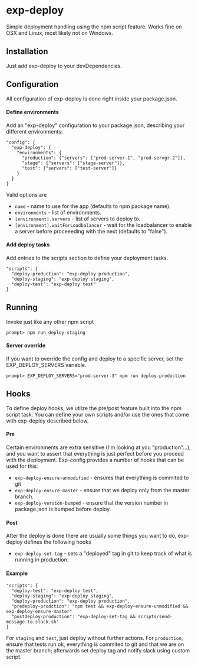 # exp-deploy

Simple deployment handling using the npm script feature. Works fine on OSX and Linux, most likely not on Windows.

## Installation

Just add exp-deploy to your devDependencies.

## Configuration

All configuration of exp-deploy is done right inside your package.json.

#### Define environments
Add an "exp-deploy" configuration to your package.json, describing your different environments:

```
"config": {
  "exp-deploy": {
    "environments": {
      "production": {"servers": ["prod-server-1", "prod-servgr-2"]},
      "stage": {"servers": ["stage-server"]},
      "test": {"servers": ["test-server"]}
    }
  }
}
```

Valid options are

* ``name`` - name to use for the app (defaults to npm package name).
* ``environments`` - list of environments.
* ``[environment].servers`` - list of servers to deploy to.
* ``[environment].waitForLoadbalancer`` - wait for the loadbalancer to enable a server before proceeeding with the next (defaults to "false").

#### Add deploy tasks

Add entries to the scripts section to define your deployment tasks.

```
"scripts": {
  "deploy-production": "exp-deploy production",
  "deploy-staging": "exp-deploy staging",
  "deploy-test": "exp-deploy test"
}
```

## Running

Invoke just like any other npm script

```
prompt> npm run deploy-staging
```

#### Server override

If you want to override the config and deploy to a specific server, set the EXP_DEPLOY_SERVERS variable.

```
prompt> EXP_DEPLOY_SERVERS="prod-server-3" npm run deploy-production
```

## Hooks

To define deploy hooks, we utilze the pre/post feature built into the npm script task. You can define your own scripts and/or use the ones that come with exp-deploy described below.

#### Pre
Certain environments are extra sensitive (I'm looking at you "production"...), and you want to assert that everything is just perfect before you proceed with the deployment. Exp-config provides a number of hooks that can be used for this:

* ``exp-deploy-ensure-unmodified`` - ensures that everything is commited to git
* ``exp-deploy-ensure-master`` - ensure that we deploy only from the master branch.
* ``exp-deploy-version-bumped`` - ensure that the version number in package.json is bumped before deploy.

#### Post

After the deploy is done there are usually some things you want to do, exp-deploy defines the following hooks

* ``exp-deploy-set-tag`` - sets a "deployed" tag in git to keep track of what is running in production.

#### Example

```
"scripts": {
  "deploy-test": "exp-deploy test",
  "deploy-staging": "exp-deploy staging",
  "deploy-production": "exp-deploy production",
  "predeploy-prodction": "npm test && exp-deploy-ensure-unmodified && exp-deploy-ensure-master"
  "postdeploy-production": "exp-deploy-set-tag && scripts/send-message-to-slack.sh"
}
```


For ``staging`` and ``test``, just deploy without further actions. For ``production``, ensure that tests run ok, everything is commited to git and that we are on the master branch; afterwards set deploy tag and notify slack using custom script.
